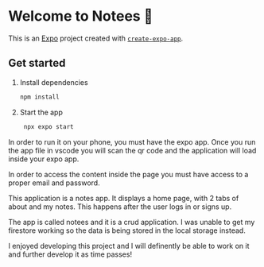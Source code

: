 # Welcome to Notees 👋

This is an [Expo](https://expo.dev) project created with [`create-expo-app`](https://www.npmjs.com/package/create-expo-app).

## Get started

1. Install dependencies

   ```bash
   npm install
   ```

2. Start the app

   ```bash
    npx expo start
   ```

   


In order to run it on your phone, you must have the expo app. Once you run the app file in vscode you will scan the qr code and the application will load inside your expo app. 

In order to access the content inside the page you must have access to a proper email and password. 

This application is a notes app. It displays a home page, with 2 tabs of about and my notes. This happens after the user logs in or signs up. 

The app is called notees and it is a crud application. I was unable to get my firestore working so the data is being stored in the local storage instead. 

I enjoyed developing this project and I will definently be able to work on it and further develop it as time passes!